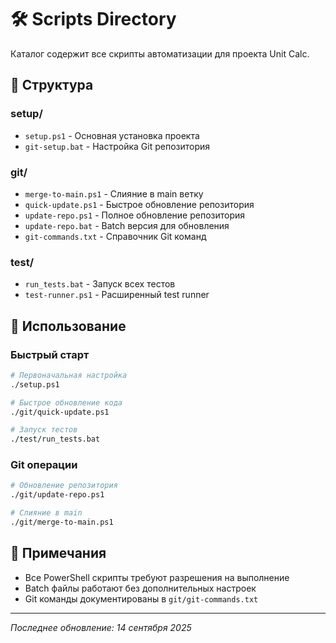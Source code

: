 # 🛠️ Scripts Directory

Каталог содержит все скрипты автоматизации для проекта Unit Calc.

## 📁 Структура

### setup/
- `setup.ps1` - Основная установка проекта
- `git-setup.bat` - Настройка Git репозитория

### git/
- `merge-to-main.ps1` - Слияние в main ветку
- `quick-update.ps1` - Быстрое обновление репозитория
- `update-repo.ps1` - Полное обновление репозитория  
- `update-repo.bat` - Batch версия для обновления
- `git-commands.txt` - Справочник Git команд

### test/
- `run_tests.bat` - Запуск всех тестов
- `test-runner.ps1` - Расширенный test runner

## 🚀 Использование

### Быстрый старт
```bash
# Первоначальная настройка
./setup.ps1

# Быстрое обновление кода
./git/quick-update.ps1

# Запуск тестов
./test/run_tests.bat
```

### Git операции
```bash
# Обновление репозитория
./git/update-repo.ps1

# Слияние в main
./git/merge-to-main.ps1
```

## 📝 Примечания

- Все PowerShell скрипты требуют разрешения на выполнение
- Batch файлы работают без дополнительных настроек
- Git команды документированы в `git/git-commands.txt`

---

*Последнее обновление: 14 сентября 2025*
